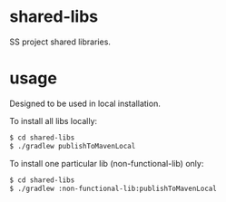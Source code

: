 # shared-libs
SS project shared libraries.

# usage
Designed to be used in local installation. 

To install all libs locally:
```sh
$ cd shared-libs
$ ./gradlew publishToMavenLocal
```

To install one particular lib (non-functional-lib) only:
```sh
$ cd shared-libs
$ ./gradlew :non-functional-lib:publishToMavenLocal
```
